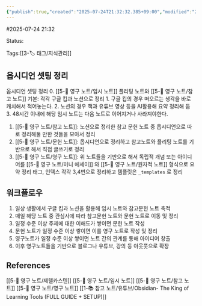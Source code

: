 ```yaml
---
{"publish":true,"created":"2025-07-24T21:32:32.385+09:00","modified":"2025-08-01T00:19:45.523+09:00","cssclasses":""}
---
```


#2025-07-24 21:32

Status: 

Tags:[[3-🏷️ 태그/지식관리]]

## 옵시디언 셋팅 정리
옵시디언 셋팅 정리
0. [[5-💎 영구 노트/임시 노트]] 플리팅 노트와 [[5-💎 영구 노트/참고 노트]] 기본: 각각 구글 킵과 노션으로 정리
	1. 구글 킵의 경우 떠오르는 생각을 바로 캐치해서 적어놓는다.
	2. 노션의 경우 책과 유튜브 영상 등을 AI활용해 요약 정리해 둠
	3. 48시간 이내에 해당 임시 노트는 다음 노트로 이어지거나 사라져야한다.
1. [[5-💎 영구 노트/참고 노트]]: 노션으로 정리한 참고 문헌 노트 중 옵시디언으로 따로 정리해둘 만한 것들을 모아서 정리
2. [[5-💎 영구 노트/문헌 노트]]: 옵시디언으로 정리하고  참고노트와 플리팅 노트를 기반으로 해서 직접 글쓰기로 정리
3. [[5-💎 영구 노트/영구 노트]]: 위 노트들을 기반으로 해서 독립적 개념 또는 아이디어를 [[5-💎 영구 노트/미니 에세이]] 와 [[5-💎 영구 노트/원자적 노트]] 형식으로 요약 정리
태그, 인덱스  각각 3,4번으로 정리하고 템플릿은 `_templates` 로 정리

## 워크플로우
1. 일상 생활에서 구글 킵과 노션을 활용해 임시 노트와 참고문헌 노트 축적
2. 매일 해당 노트 중 관심사에 따라 참고문헌 노트와 문헌 노트로 이동 및 정리
3. 일정 수준 이상 주제에 대한 이해도가 쌓이면 문헌 노트 작성
4. 문헌 노트가 일정 수준 이상 쌓이면 이를 영구 노트로 작성 및 정리
5. 영구노트가 일정 수준 이상 쌓이면 노트 간의 관계를 통해 아이디어 창출
6. 이후 영구노트들을 기반으로 블로그나 유튜브, 강의 등 아웃풋으로 확장
## References
 [[5-💎 영구 노트/제텔카스텐]]
 [[5-💎 영구 노트/임시 노트]]
[[5-💎 영구 노트/참고 노트]]
[[5-💎 영구 노트/영구 노트]]
[[1-📚 참고 노트/유튜브/Obsidian- The King of Learning Tools (FULL GUIDE + SETUP)]]